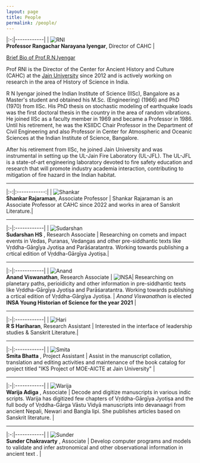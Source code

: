 ```yaml
---
layout: page
title: People
permalink: /people/
---
```


|:-:|------------|
| ![RNI](../assets/rni.jpg)<br>**Professor&nbsp;Rangachar&nbsp;Narayana&nbsp;Iyengar**, Director of CAHC |

[Brief Bio of Prof.R.N.Iyengar ](../assets/rni.pdf)

Prof RNI is the Director  of the Center for Ancient History and Culture (CAHC) at the [Jain University](https://en.wikipedia.org/wiki/Jain_University) since 2012 and is actively working on research in the area of History of Science in India.

R N Iyengar joined the Indian Institute of Science (IISc), Bangalore as a Master's student and obtained his M.Sc. (Engineering) (1966) and PhD (1970) from IISc. His PhD thesis on stochastic modeling of earthquake loads was the first doctoral thesis in the country in the area of random vibrations. He joined IISc as a faculty member in 1969 and became a Professor in 1986. Until his retirement, he was the KSIIDC Chair Professor in the Department of Civil Engineering and also Professor in Center for Atmospheric and Oceanic Sciences at the Indian Institute of Science, Bangalore.

After his retirement from IISc, he joined Jain University and was instrumental in setting up the UL-Jain Fire Laboratory (UL-JFL). The UL-JFL is a state-of-art engineering laboratory devoted to fire safety education and research that will promote industry academia interaction, contributing to mitigation of fire hazard in the Indian habitat.

---

|:-:|:------------:|
| ![Shankar](../assets/shankar-2018.jpg)<br>**Shankar&nbsp;Rajaraman**, Associate Professor |
Shankar Rajaraman is an Associate Professor at CAHC since 2022 and works in area of Sanskrit Literature.|

---

|:-|:------------|
| ![Sudarshan](../assets/sudarshan.jpg)<br>**Sudarshan&nbsp;HS** , Research Associate |
Researching on comets and impact events in Vedas, Puranas, Vedangas and other pre-siddhantic texts like Vṛddha-Gārgīya Jyotiṣa and Parāśaratantra. Working towards publishing a crtical edition of  Vṛddha-Gārgīya Jyotiṣa.|

---

|:-|:------------|
| ![Anand](../assets/anand.jpg)<br>**Anand Viswanathan**, Research Associate | ![INSA](../assets/anand-insa-young-historian-award-small.jpg)|
Researching on planetary paths, perioidicity and other information in pre-siddhantic texts like Vṛddha-Gārgīya Jyotiṣa and Parāśaratantra. Working towards publishing a crtical edition of  Vṛddha-Gārgīya Jyotiṣa. | *Anand Viswanathan* is elected **INSA Young Historian of Science for the year 2021**  |

---

|:-|:------------|
| ![Hari](../assets/hari-2023.jpg)<br>**R S Hariharan**, Research Assistant |
Interested in the interface of leadership studies & Sanskrit Literature.|

---

|:-|:------------|
| ![Smita](../assets/smita-2022.jpg)<br>**Smita Bhatta** , Project Assistant |
Assist in the manuscript collation, translation and editing activities and maintenance of the book catalog for project titled "IKS Project of MOE-AICTE at Jain University"  |

---

|:-|:------------|
| ![Warija](../assets/warija.jpg)<br>**Warija Adiga** , Associate |
Decode and digitize manuscripts in various indic scripts. Warija has digitized few chapters of Vṛddha-Gārgīya Jyotiṣa and the full body of Vṛddha-Gārga Vāstu Vidyā manuscripts into devanaagri from ancient Nepali, Newari and Bangla lipi. She publishes articles based on Sanskrit literature. |

---

|:-:|------------|
| ![Sunder](../assets/sunder-2022.png)<br>**Sunder Chakravarty** , Associate |
Develop computer programs and models to validate and infer astronomical and other observational information in ancient text . |


<!-- ---

|:-:|:------------:|
| ![Shankar](../assets/shankar-2018.jpg)<br>**Shankar&nbsp;Rajaraman**, Associate Professor | Shankar Rajaraman is an Associate Professor at CAHC since 2022. His areas of interest include Sanskrit Literature, Indian Aesthetics and Indian Psychology.|
| ![Sudarshan](../assets/sudarshan.jpg)<br>**Sudarshan&nbsp;HS** , Research Associate | Researching on comets and impact events in Vedas, Puranas, Vedangas and other pre-siddhantic texts like Vṛddha-Gārgīya Jyotiṣa and Parāśaratantra.Working towards publishing a crtical edition of  Vṛddha-Gārgīya Jyotiṣa.|
| ![Anand](../assets/anand.jpg)<br>**Anand Viswanathan**, Research Associate | Researching on planetary paths, perioidicity and other information in pre-siddhantic texts like Vṛddha-Gārgīya Jyotiṣa and Parāśaratantra. Working towards publishing a crtical edition of  Vṛddha-Gārgīya Jyotiṣa. |
| ![Hari](../assets/hari-2023.jpg)<br>**R S Hariharan**, Research Assistant | Research Assistant working on an IKS Project. Interested in the interface of leadership studies & Sanskrit Literature.|
| ![Smita](../assets/smita-2022.jpg)<br>**Smita Bhatta** , Project Assistant | Assist in the manuscript collation, translation and editing activities and maintenance of the book catalog for project titled "IKS Project of MOE-AICTE at Jain University"  |
| ![Warija](../assets/warija.jpg)<br>**Warija Adiga** , Associate | Decode and digitize manusripts in various indic scripts. Warija has digitized few chapters of Vṛddha-Gārgīya Jyotiṣa and the full body of Vṛddha-Gārga Vāstu Vidyā manuscripts into devanaagri from ancient Nepali, Newari and Bangla lipi. Write and publish articles based on Sanskrit literature. |
| ![Sunder](../assets/sunder-2022.png)<br>**Sunder Chakravarty** , Associate | Develop computer programs and models to validate and infer astronomical and other observational information in ancient text . |

| ![badarayana](../assets/shankar-award.jpg) | *Prof Shankar Rajaraman* conferred with the 2016  **Badarayan Vyas Samman**  |
| ![INSA](../assets/anand-insa-young-historian-award-small.jpg)| *Anand Viswanathan* is elected **INSA Young Historian of Science for the year 2021**  | -->
